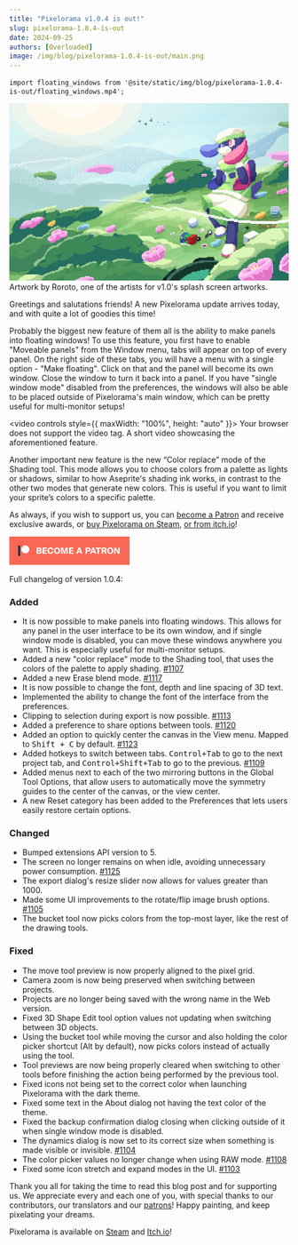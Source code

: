 ```yaml
---
title: "Pixelorama v1.0.4 is out!"
slug: pixelorama-1.0.4-is-out
date: 2024-09-25
authors: [Overloaded]
image: /img/blog/pixelorama-1.0.4-is-out/main.png
---
```


```mdx-code-block
import floating_windows from '@site/static/img/blog/pixelorama-1.0.4-is-out/floating_windows.mp4';
```

![Artwork by Roroto Sic, made with Pixelorama](/img/blog/pixelorama-1.0-is-out/main.png)
Artwork by Roroto, one of the artists for v1.0's splash screen artworks.

Greetings and salutations friends! A new Pixelorama update arrives today, and with quite a lot of goodies this time!

Probably the biggest new feature of them all is the ability to make panels into floating windows! To use this feature, you first have to enable "Moveable panels" from the Window menu, tabs will appear on top of every panel. On the right side of these tabs, you will have a menu with a single option - "Make floating". Click on that and the panel will become its own window. Close the window to turn it back into a panel. If you have "single window mode" disabled from the preferences, the windows will also be able to be placed outside of Pixelorama's main window, which can be pretty useful for multi-monitor setups!

<video controls style={{ maxWidth: "100%", height: "auto" }}>
    <source src={floating_windows} type="video/mp4">
    </source>
Your browser does not support the video tag.
</video>
A short video showcasing the aforementioned feature.

<!-- truncate -->

Another important new feature is the new “Color replace” mode of the Shading tool. This mode allows you to choose colors from a palette as lights or shadows, similar to how Aseprite's shading ink works, in contrast to the other two modes that generate new colors. This is useful if you want to limit your sprite’s colors to a specific palette.

As always, if you wish to support us, you can [become a Patron](https://www.patreon.com/OramaInteractive) and receive exclusive awards, or [buy Pixelorama on Steam](https://store.steampowered.com/app/2779170/Pixelorama/), [or from itch.io](https://orama-interactive.itch.io/pixelorama)!

[![Become a patron](/img/blog/become_a_patron.png)](https://patreon.com/OramaInteractive)

Full changelog of version 1.0.4:

### Added
- It is now possible to make panels into floating windows. This allows for any panel in the user interface to be its own window, and if single window mode is disabled, you can move these windows anywhere you want. This is especially useful for multi-monitor setups.
- Added a new "color replace" mode to the Shading tool, that uses the colors of the palette to apply shading. [#1107](https://github.com/Orama-Interactive/Pixelorama/pull/1107)
- Added a new Erase blend mode. [#1117](https://github.com/Orama-Interactive/Pixelorama/pull/1117)
- It is now possible to change the font, depth and line spacing of 3D text.
- Implemented the ability to change the font of the interface from the preferences.
- Clipping to selection during export is now possible. [#1113](https://github.com/Orama-Interactive/Pixelorama/pull/1113)
- Added a preference to share options between tools. [#1120](https://github.com/Orama-Interactive/Pixelorama/pull/1120)
- Added an option to quickly center the canvas in the View menu. Mapped to <kbd>Shift + C</kbd> by default. [#1123](https://github.com/Orama-Interactive/Pixelorama/pull/1123)
- Added hotkeys to switch between tabs. <kbd>Control+Tab</kbd> to go to the next project tab, and <kbd>Control+Shift+Tab</kbd> to go to the previous. [#1109](https://github.com/Orama-Interactive/Pixelorama/pull/1109)
- Added menus next to each of the two mirroring buttons in the Global Tool Options, that allow users to automatically move the symmetry guides to the center of the canvas, or the view center.
- A new Reset category has been added to the Preferences that lets users easily restore certain options.

### Changed
- Bumped extensions API version to 5.
- The screen no longer remains on when idle, avoiding unnecessary power consumption. [#1125](https://github.com/Orama-Interactive/Pixelorama/pull/1125)
- The export dialog's resize slider now allows for values greater than 1000.
- Made some UI improvements to the rotate/flip image brush options. [#1105](https://github.com/Orama-Interactive/Pixelorama/pull/1105)
- The bucket tool now picks colors from the top-most layer, like the rest of the drawing tools.

### Fixed
- The move tool preview is now properly aligned to the pixel grid.
- Camera zoom is now being preserved when switching between projects.
- Projects are no longer being saved with the wrong name in the Web version.
- Fixed 3D Shape Edit tool option values not updating when switching between 3D objects.
- Using the bucket tool while moving the cursor and also holding the color picker shortcut (Alt by default), now picks colors instead of actually using the tool.
- Tool previews are now being properly cleared when switching to other tools before finishing the action being performed by the previous tool.
- Fixed icons not being set to the correct color when launching Pixelorama with the dark theme.
- Fixed some text in the About dialog not having the text color of the theme.
- Fixed the backup confirmation dialog closing when clicking outside of it when single window mode is disabled.
- The dynamics dialog is now set to its correct size when something is made visible or invisible. [#1104](https://github.com/Orama-Interactive/Pixelorama/pull/1104)
- The color picker values no longer change when using RAW mode. [#1108](https://github.com/Orama-Interactive/Pixelorama/pull/1108)
- Fixed some icon stretch and expand modes in the UI. [#1103](https://github.com/Orama-Interactive/Pixelorama/pull/1103)

Thank you all for taking the time to read this blog post and for supporting us. We appreciate every and each one of you, with special thanks to our contributors, our translators and our [patrons](https://www.patreon.com/OramaInteractive)! Happy painting, and keep pixelating your dreams.

Pixelorama is available on [Steam](https://store.steampowered.com/app/2779170/Pixelorama/) and [Itch.io](https://orama-interactive.itch.io/pixelorama)!
